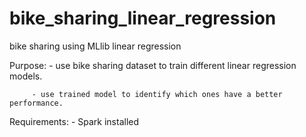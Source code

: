 # bike_sharing_linear_regression
bike sharing using MLlib linear regression

Purpose: - use bike sharing dataset to train different linear regression models.

         - use trained model to identify which ones have a better performance.
		 
Requirements: - Spark installed